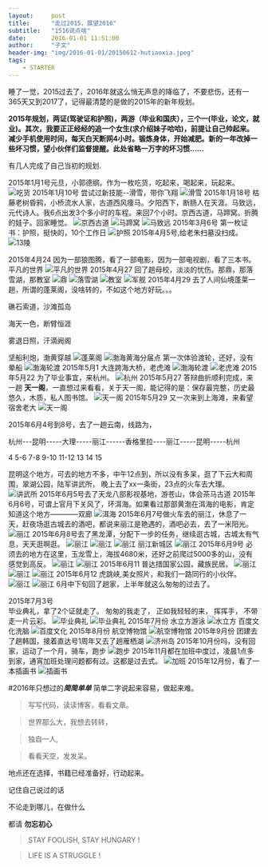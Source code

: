 ```yaml
---
layout:     post
title:      "走过2015，展望2016"
subtitle:   "1516说点啥"
date:       2016-01-01 11:51:00
author:     "子文"
header-img: "img/2016-01-01/20150612-hutiaoxia.jpeg"
tags:
    - STARTER
---
```


睡了一觉，2015过去了，2016年就这么悄无声息的降临了，不要悲伤，还有一365天又到2017了，记得最清楚的是做的2015年的新年规划。

**2015年规划，两证(驾驶证和护照)，两游（毕业和国庆），三个一(毕业，论文，就业)。其次，我要正正经经的追一个女生(求介绍妹子哈哈)，前提让自己帅起来。减少手机使用时间，每天白天断网4小时。锻炼身体，开始减肥。新的一年改掉一些坏习惯，望小伙伴们监督提醒。此处省略一万字的坏习惯……**

有几人完成了自己当初的规划.

2015年1月1号元旦，小郭德纲。作为一枚吃货，吃起来，喝起来，玩起来。
![吃货](/img/2016-01-01/20150101-eating.JPG)
2015年1月10号
尝试过新技能--滑雪，带你飞翔
![滑雪](/img/2016-01-01/20150110-snow.JPG)
2015年1月18号
枯藤老树昏鸦，小桥流水人家，古道西风痩马。夕阳西下，断肠人在天涯。马致远，元代诗人。我6点出发3个多小时的车程。来回7个小时。京西古道，马蹄窝。折腾的娃子。回家睡觉。
![京西古道](/img/2016-01-01/20150118-jingxigudao.JPG)
![马蹄窝](/img/2016-01-01/20150118-matiwo.JPG)
![马致远](/img/2016-01-01/20150118-mazhiyuan.JPG)
2015年3月6号
第一枚证书：护照，挺快的，10个工作日
![护照](/img/2016-01-01/20150306-huzhao.JPG)
2015年4月5号,给老朱扫墓没扫成。
![13陵](/img/2016-01-01/20150405-13ling.JPG)

2015年4月24
因为一部狼图腾，看了一部电影，因为一部电视剧，看了三本书。平凡的世界
![平凡的世界](/img/2016-01-01/20150424-peaceworld.JPG)
2015年4月27
回了趟母校，淡淡的忧伤。那鼎，那落雪湖，那教室
![鼎](/img/2016-01-01/20150427-ding.jpeg)
![落雪湖](/img/2016-01-01/20150427-luoxuehu.jpeg)
![教室](/img/2016-01-01/20150427-classroom.jpeg)
![军舰](/img/2016-01-01/20150427-junjian.jpeg)
2015年4月29
去了人间仙境蓬莱一趟，所谓的蓬莱阁，没啥转的，不如这个地方好玩。。。

礁石索道，沙滩孤岛

海天一色，断臂恒涯

雾退日照，汗滴阙阁

坚船利炮，渤黄穿越
![蓬莱阁](/img/2016-01-01/20150429-penglaige.JPG)
![渤海黄海分届点](/img/2016-01-01/20150429-bohuanghai.jpeg)
第一次体验渡轮，还好，没有晕船
![渤海轮渡](/img/2016-01-01/20150429-bohailundu.jpeg)
2015年5月1
大连跨海大桥，老虎滩
![渤海轮渡](/img/2016-01-01/20150430-daliankuahaidaqiao.jpeg)
![老虎滩](/img/2016-01-01/20150501-tige.jpeg)
2015年5月22
为了毕业事宜，来杭州。
![杭州](/img/2016-01-01/20150522-hangzhoudong.JPG)
2015年5月27
答辩曲折顺利完成，来一趟 **天一阁**，一直想过来看看，关于天一阁，能记得的是：保存最完整，历史最悠久，木质，私人图书馆。
![天一阁](/img/2016-01-01/20150527-tianyige.jpeg)
2015年5月29
又一次来到上海滩，来看望宿舍老大
![天一阁](/img/2016-01-01/20150529-shanghai.JPG)

2015年6月4号到8号，去了一趟云南，线路为，

杭州---昆明-----大理-----丽江------香格里拉----丽江-----昆明-----杭州

4      5-6     7-8     9-10    11-12        13       14      15 

昆明这个地方，可去的地方不多，中午12点到，所以没有多呆，逛了下云大和周围，翠湖公园，陆军讲武所，
晚上去了xx一条街，23点的火车去大理。
![讲武所](/img/2016-01-01/20150604-kunming.jpg)
2015年6月5号去了天龙八部影视基地，游苍山，体会茶马古道
2015年6月6号，可谓上官月下关风了，环洱海。如果看过那部黄渤在洱海的电影，肯定知道这个地方————双廊
![洱海](/img/2016-01-01/20150606-erhai.jpeg)
2015年6月7号做火车去的丽江，休息了一天，赶夜场逛古城去的酒吧，都说来丽江是艳遇的，酒吧必去，去了一米阳光。
![丽江](/img/2016-01-01/20150607-lijiang.jpeg)
2015年6月8号去了黑龙潭，分配下一步的任务，继续逛古城，古城太有气息，天天逛啊逛。
![丽江](/img/2016-01-01/20150607-heilongtan.jpeg)
![丽江](/img/2016-01-01/20150608-dabingdexiaowu.jpeg)
![丽江](/img/2016-01-01/20150608-jiudian.jpeg)
丽江新城区
![丽江](/img/2016-01-01/20150609-lijiang.jpeg)
2015年6月9号
必须去的地方在这里，玉龙雪上，海拔4680米，还好之前爬过5000多的山，没有感觉到高反。
![丽江](/img/2016-01-01/20150610-yulong.jpeg)
![丽江](/img/2016-01-01/20150610-yulongxueshan.jpeg)
2015年6月11
普达措国家公园，藏族民居。
![丽江](/img/2016-01-01/20150611-pudacuo.jpeg)
![丽江](/img/2016-01-01/20150611-pudacuopintu.jpeg)
![丽江](/img/2016-01-01/20150611-zangzu.jpeg)
2015年6月12
虎跳峡,美女照片，和我们一路同行的小伙伴。
![丽江](/img/2016-01-01/20150612-hutiaoxia.jpeg)
![丽江](/img/2016-01-01/20150612-hutiaoxia2.jpeg)
6月中下旬回了趟家，上半年就这么匆匆的过去了。

2015年7月3号  
毕业典礼，拿了2个证就走了。
匆匆的我走了，
正如我轻轻的来，
挥挥手，
不带走一片云彩。
![毕业典礼](/img/2016-01-01/20150630-graduation.JPG)
![毕业典礼](/img/2016-01-01/20150703-graduation2.JPG)
2015年7月份
水立方游泳
![水立方](/img/2016-01-01/20150705-shuilifang.JPG)
百度文化洗脑
![百度文化](/img/2016-01-01/20150730-culture.JPG)
2015年8月份
航空博物馆
![航空博物馆](/img/2016-01-01/20150802-plant.jpg)
2015年9月份
团建去了趟韩国，接着直达号1周年又去了趟雁栖湖
![济州岛](/img/2016-01-01/20150904-jizhoudao.jpeg)
2015年10月份吗，没有回家，运动了一个月，骑车，跑步
![跑步](/img/2016-01-01/20151011-running.JPG)
2015年11月都在加班中度过，凌晨1点多到家，通宵加班处理问题都有过。这都是过去式。
![加班](/img/2016-01-01/20151111-jiaban.JPG)
2015年12月份，看了一本插画书
![插画书](/img/2016-01-01/20151211-book.JPG)

#2016年只想过的***简简单单***
简单二字说起来容易，做起来难。

>	写写代码，读读博客，看看文章。

>	世界那么大，我想去转转，

>	独自一人,

>	看看天空，发发呆。
	
	

地点还在选择，书籍已经准备好，行动起来。

记住自己说过的话

不论走到哪儿，在做什么

都请 **勿忘初心**


>  STAY FOOLISH, STAY HUNGARY !


>  LIFE IS A STRUGGLE !











